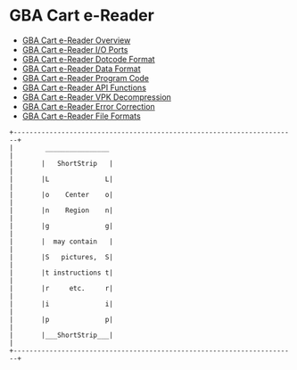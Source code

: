 # GBA Cart e-Reader


- [GBA Cart e-Reader Overview](./gbacartereaderoverview.md)
- [GBA Cart e-Reader I/O Ports](./gbacartereaderioports.md)
- [GBA Cart e-Reader Dotcode Format](./gbacartereaderdotcodeformat.md)
- [GBA Cart e-Reader Data Format](./gbacartereaderdataformat.md)
- [GBA Cart e-Reader Program Code](./gbacartereaderprogramcode.md)
- [GBA Cart e-Reader API Functions](./gbacartereaderapifunctions.md)
- [GBA Cart e-Reader VPK Decompression](./gbacartereadervpkdecompression.md)
- [GBA Cart e-Reader Error Correction](./gbacartereadererrorcorrection.md)
- [GBA Cart e-Reader File Formats](./gbacartereaderfileformats.md)


```
+-----------------------------------------------------------------------+
|        ________________                                               |
|       |   ShortStrip   |                                              |
|       |L              L|                                              |
|       |o    Center    o|                                              |
|       |n    Region    n|                                              |
|       |g              g|                                              |
|       |  may contain   |                                              |
|       |S   pictures,  S|                                              |
|       |t instructions t|                                              |
|       |r     etc.     r|                                              |
|       |i              i|                                              |
|       |p              p|                                              |
|       |___ShortStrip___|                                              |
+-----------------------------------------------------------------------+
```




